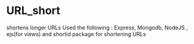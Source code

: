 # URL_short
shortens longer URLs
Used the following : Express, Mongodb, NodeJS , ejs(for views) and shortid package for shortening URLs
